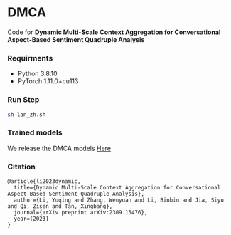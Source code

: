 # DMCA
Code for **Dynamic Multi-Scale Context Aggregation for Conversational Aspect-Based Sentiment Quadruple Analysis**
### Requirments
- Python 3.8.10
- PyTorch 1.11.0+cu113
### Run Step
```bash
sh lan_zh.sh 
```
### Trained models
We release the DMCA models [Here](https://drive.google.com/file/d/1axNLnIciI5vT4yCP9F-9_aAIbYwb8F0u/view?usp=drive_link)

### Citation
```
@article{li2023dynamic,
  title={Dynamic Multi-Scale Context Aggregation for Conversational Aspect-Based Sentiment Quadruple Analysis},
  author={Li, Yuqing and Zhang, Wenyuan and Li, Binbin and Jia, Siyu and Qi, Zisen and Tan, Xingbang},
  journal={arXiv preprint arXiv:2309.15476},
  year={2023}
}
```

